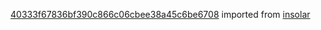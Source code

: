 [40333f67836bf390c866c06cbee38a45c6be6708](https://github.com/insolar/insolar/commit/40333f67836bf390c866c06cbee38a45c6be6708) imported from [insolar](https://github.com/insolar/insolar)

